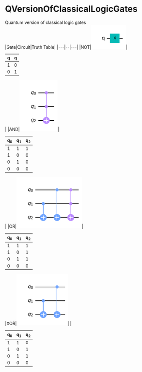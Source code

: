 # QVersionOfClassicalLogicGates
Quantum version of classical logic gates
<br>
|Gate|Circuit|Truth Table|
|---|--|---|
|NOT|![Not Gate](Gates/not.png)|<table><thead><tr><th>q</th><th>q</th></tr></thead><tbody><tr><td>1</td><td>0</td></tr><tr><td>0</td><td>1</td></tr></tbody></table>|
|AND|![And Gate](Gates/and.png)|<table><thead><tr><th>q<sub>0</sub></th><th>q<sub>1</sub></th><th>q<sub>2</sub></th></tr></thead><tbody><tr><td>1</td><td>1</td><td>1</td></tr><tr><td>1</td><td>0</td><td>0</td></tr><tr><td>0</td><td>1</td><td>0</td></tr><tr><td>0</td><td>0</td><td>0</td></tr></tbody></table>|
|OR|![Or Gate](Gates/or.png)|<table><thead><tr><th>q<sub>0</sub></th><th>q<sub>1</sub></th><th>q<sub>2</sub></th></tr></thead><tbody><tr><td>1</td><td>1</td><td>1</td></tr><tr><td>1</td><td>0</td><td>1</td></tr><tr><td>0</td><td>1</td><td>1</td></tr><tr><td>0</td><td>0</td><td>0</td></tr></tbody></table>
|XOR|![Xor Gate](Gates/xor.png)|<table><thead><tr><th>q<sub>0</sub></th><th>q<sub>1</sub></th><th>q<sub>2</sub></th></tr></thead><tbody><tr><td>1</td><td>1</td><td>0</td></tr><tr><td>1</td><td>0</td><td>1</td></tr><tr><td>0</td><td>1</td><td>1</td></tr><tr><td>0</td><td>0</td><td>0</td></tr></tbody>|</table>
